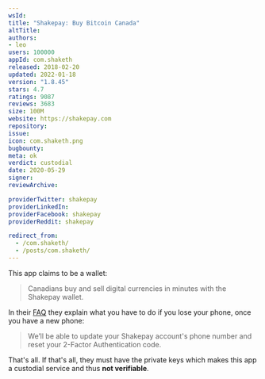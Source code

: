 ```yaml
---
wsId: 
title: "Shakepay: Buy Bitcoin Canada"
altTitle: 
authors:
- leo
users: 100000
appId: com.shaketh
released: 2018-02-20
updated: 2022-01-18
version: "1.8.45"
stars: 4.7
ratings: 9087
reviews: 3683
size: 100M
website: https://shakepay.com
repository: 
issue: 
icon: com.shaketh.png
bugbounty: 
meta: ok
verdict: custodial
date: 2020-05-29
signer: 
reviewArchive:

providerTwitter: shakepay
providerLinkedIn: 
providerFacebook: shakepay
providerReddit: shakepay

redirect_from:
  - /com.shaketh/
  - /posts/com.shaketh/
---
```


This app claims to be a wallet:

> Canadians buy and sell digital currencies in minutes with the Shakepay wallet.

In their [FAQ](https://help.shakepay.com/en/articles/1721007-what-happens-if-i-lose-my-phone)
they explain what you have to do if you lose your phone, once you have a new
phone:

> We’ll be able to update your Shakepay account's phone number and reset your
  2-Factor Authentication code.

That's all. If that's all, they must have the private keys which makes this app
a custodial service and thus **not verifiable**.
